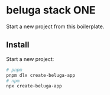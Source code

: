 # beluga stack ONE

Start a new project from this boilerplate.

## Install

Start a new project:

```bash
# pnpm
pnpm dlx create-beluga-app
# npm
npx create-beluga-app
```
